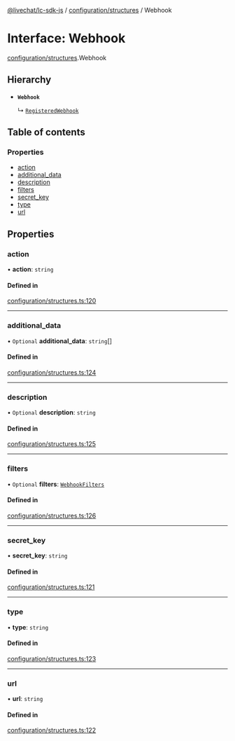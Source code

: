 [@livechat/lc-sdk-js](../README.md) / [configuration/structures](../modules/configuration_structures.md) / Webhook

# Interface: Webhook

[configuration/structures](../modules/configuration_structures.md).Webhook

## Hierarchy

- **`Webhook`**

  ↳ [`RegisteredWebhook`](configuration_structures.RegisteredWebhook.md)

## Table of contents

### Properties

- [action](configuration_structures.Webhook.md#action)
- [additional\_data](configuration_structures.Webhook.md#additional_data)
- [description](configuration_structures.Webhook.md#description)
- [filters](configuration_structures.Webhook.md#filters)
- [secret\_key](configuration_structures.Webhook.md#secret_key)
- [type](configuration_structures.Webhook.md#type)
- [url](configuration_structures.Webhook.md#url)

## Properties

### action

• **action**: `string`

#### Defined in

[configuration/structures.ts:120](https://github.com/livechat/lc-sdk-js/blob/951da85/src/configuration/structures.ts#L120)

___

### additional\_data

• `Optional` **additional\_data**: `string`[]

#### Defined in

[configuration/structures.ts:124](https://github.com/livechat/lc-sdk-js/blob/951da85/src/configuration/structures.ts#L124)

___

### description

• `Optional` **description**: `string`

#### Defined in

[configuration/structures.ts:125](https://github.com/livechat/lc-sdk-js/blob/951da85/src/configuration/structures.ts#L125)

___

### filters

• `Optional` **filters**: [`WebhookFilters`](configuration_structures.WebhookFilters.md)

#### Defined in

[configuration/structures.ts:126](https://github.com/livechat/lc-sdk-js/blob/951da85/src/configuration/structures.ts#L126)

___

### secret\_key

• **secret\_key**: `string`

#### Defined in

[configuration/structures.ts:121](https://github.com/livechat/lc-sdk-js/blob/951da85/src/configuration/structures.ts#L121)

___

### type

• **type**: `string`

#### Defined in

[configuration/structures.ts:123](https://github.com/livechat/lc-sdk-js/blob/951da85/src/configuration/structures.ts#L123)

___

### url

• **url**: `string`

#### Defined in

[configuration/structures.ts:122](https://github.com/livechat/lc-sdk-js/blob/951da85/src/configuration/structures.ts#L122)
